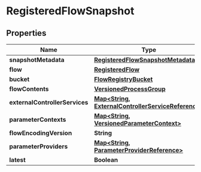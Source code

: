 # RegisteredFlowSnapshot

## Properties
Name | Type | Description | Notes
------------ | ------------- | ------------- | -------------
**snapshotMetadata** | [**RegisteredFlowSnapshotMetadata**](RegisteredFlowSnapshotMetadata.md) |  |  [optional]
**flow** | [**RegisteredFlow**](RegisteredFlow.md) |  |  [optional]
**bucket** | [**FlowRegistryBucket**](FlowRegistryBucket.md) |  |  [optional]
**flowContents** | [**VersionedProcessGroup**](VersionedProcessGroup.md) |  |  [optional]
**externalControllerServices** | [**Map&lt;String, ExternalControllerServiceReference&gt;**](ExternalControllerServiceReference.md) |  |  [optional]
**parameterContexts** | [**Map&lt;String, VersionedParameterContext&gt;**](VersionedParameterContext.md) |  |  [optional]
**flowEncodingVersion** | **String** |  |  [optional]
**parameterProviders** | [**Map&lt;String, ParameterProviderReference&gt;**](ParameterProviderReference.md) |  |  [optional]
**latest** | **Boolean** |  |  [optional]
